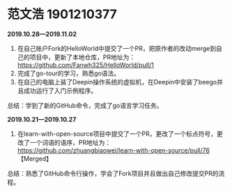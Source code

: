 # 范文浩 1901210377

**2019.10.28—2019.11.02**

1. 在自己账户Fork的HelloWorld中提交了一个PR，把原作者的改动merge到自己的项目中，更新了本地仓库，PR地址为： https://github.com/Fanwh325/HelloWorld/pull/1 
2. 完成了go-tour的学习，熟悉go语法。
3. 在自己的电脑上装了Deepin操作系统的虚拟机，在Deepin中安装了beego并且成功运行了入门示例程序。

总结：学到了新的GitHub命令，完成了go语言学习任务。

**2019.10.21—2019.10.27**

1. 在learn-with-open-source项目中提交了一个PR，更改了一个标点符号，更改了一个词语的语序，PR地址为：https://github.com/zhuangbiaowei/learn-with-open-source/pull/76  【Merged】    

总结：熟悉了GitHub命令行操作，学会了Fork项目并且做出自己修改提交PR的流程。

